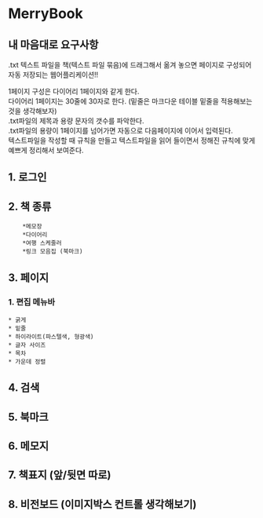# MerryBook
## **내 마음대로 요구사항**

.txt 텍스트 파일을 책(텍스트 파일 묶음)에 드래그해서 옮겨 놓으면 페이지로 구성되어 자동 저장되는 웹어플리케이션!!

1페이지 구성은 다이어리 1페이지와 같게 한다.  
다이어리 1페이지는 30줄에 30자로 한다. (밑줄은 마크다운 테이블 밑줄을 적용해보는 것을 생각해보자)  
.txt파일의 제목과 용량 문자의 갯수를 파악한다.  
.txt파일의 용량이 1페이지를 넘어가면 자동으로 다음페이지에 이어서 입력된다.  
텍스트파일을 작성할 때 규칙을 만들고 텍스트파일을 읽어 들이면서 정해진 규칙에 맞게 예쁘게 정리해서 보여준다.


## 1. 로그인
## 2. 책 종류

        *메모장 
        *다이어리
        *여행 스케줄러
        *링크 모음집 (북마크)

 
## 3. 페이지
### 1. 편집 메뉴바     
    * 굵게
    * 밑줄
    * 하이라이트(파스텔색, 형광색)
    * 글자 사이즈
    * 목차
    * 가운데 정렬

    
## 4. 검색

## 5. 북마크

## 6. 메모지

## 7. 책표지 (앞/뒷면 따로)

## 8. 비전보드 (이미지박스 컨트롤 생각해보기)
